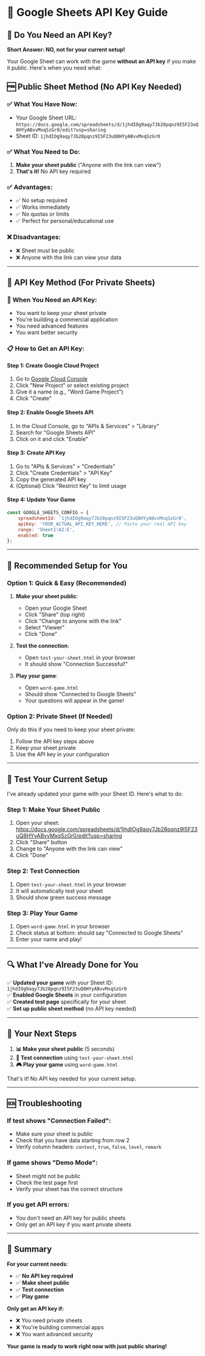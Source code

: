 # 🔑 Google Sheets API Key Guide

## 🤔 Do You Need an API Key?

**Short Answer: NO, not for your current setup!**

Your Google Sheet can work with the game **without an API key** if you make it public. Here's when you need what:

## 🆓 Public Sheet Method (No API Key Needed)

### ✅ **What You Have Now:**
- Your Google Sheet URL: `https://docs.google.com/spreadsheets/d/1jhdIOg9aqy7Jb28pqnz9I5F23uQ8HYyABvvMxqSzGr0/edit?usp=sharing`
- Sheet ID: `1jhdIOg9aqy7Jb28pqnz9I5F23uQ8HYyABvvMxqSzGr0`

### ✅ **What You Need to Do:**
1. **Make your sheet public** ("Anyone with the link can view")
2. **That's it!** No API key required

### ✅ **Advantages:**
- ✅ No setup required
- ✅ Works immediately
- ✅ No quotas or limits
- ✅ Perfect for personal/educational use

### ❌ **Disadvantages:**
- ❌ Sheet must be public
- ❌ Anyone with the link can view your data

---

## 🔐 API Key Method (For Private Sheets)

### 🤔 **When You Need an API Key:**
- You want to keep your sheet private
- You're building a commercial application
- You need advanced features
- You want better security

### 📋 **How to Get an API Key:**

#### Step 1: Create Google Cloud Project
1. Go to [Google Cloud Console](https://console.cloud.google.com)
2. Click "New Project" or select existing project
3. Give it a name (e.g., "Word Game Project")
4. Click "Create"

#### Step 2: Enable Google Sheets API
1. In the Cloud Console, go to "APIs & Services" > "Library"
2. Search for "Google Sheets API"
3. Click on it and click "Enable"

#### Step 3: Create API Key
1. Go to "APIs & Services" > "Credentials"
2. Click "Create Credentials" > "API Key"
3. Copy the generated API key
4. (Optional) Click "Restrict Key" to limit usage

#### Step 4: Update Your Game
```javascript
const GOOGLE_SHEETS_CONFIG = {
    spreadsheetId: '1jhdIOg9aqy7Jb28pqnz9I5F23uQ8HYyABvvMxqSzGr0',
    apiKey: 'YOUR_ACTUAL_API_KEY_HERE', // Paste your real API key
    range: 'Sheet1!A2:E',
    enabled: true
};
```

---

## 🚀 **Recommended Setup for You**

### **Option 1: Quick & Easy (Recommended)**
1. **Make your sheet public**:
   - Open your Google Sheet
   - Click "Share" (top right)
   - Click "Change to anyone with the link"
   - Select "Viewer"
   - Click "Done"

2. **Test the connection**:
   - Open `test-your-sheet.html` in your browser
   - It should show "Connection Successful!"

3. **Play your game**:
   - Open `word-game.html`
   - Should show "Connected to Google Sheets"
   - Your questions will appear in the game!

### **Option 2: Private Sheet (If Needed)**
Only do this if you need to keep your sheet private:
1. Follow the API key steps above
2. Keep your sheet private
3. Use the API key in your configuration

---

## 🧪 **Test Your Current Setup**

I've already updated your game with your Sheet ID. Here's what to do:

### **Step 1: Make Your Sheet Public**
1. Open your sheet: https://docs.google.com/spreadsheets/d/1jhdIOg9aqy7Jb28pqnz9I5F23uQ8HYyABvvMxqSzGr0/edit?usp=sharing
2. Click "Share" button
3. Change to "Anyone with the link can view"
4. Click "Done"

### **Step 2: Test Connection**
1. Open `test-your-sheet.html` in your browser
2. It will automatically test your sheet
3. Should show green success message

### **Step 3: Play Your Game**
1. Open `word-game.html` in your browser
2. Check status at bottom: should say "Connected to Google Sheets"
3. Enter your name and play!

---

## 🔍 **What I've Already Done for You**

✅ **Updated your game** with your Sheet ID: `1jhdIOg9aqy7Jb28pqnz9I5F23uQ8HYyABvvMxqSzGr0`  
✅ **Enabled Google Sheets** in your configuration  
✅ **Created test page** specifically for your sheet  
✅ **Set up public sheet method** (no API key needed)  

---

## 🎯 **Your Next Steps**

1. **📊 Make your sheet public** (5 seconds)
2. **🧪 Test connection** using `test-your-sheet.html`
3. **🎮 Play your game** using `word-game.html`

That's it! No API key needed for your current setup.

---

## 🆘 **Troubleshooting**

### **If test shows "Connection Failed":**
- Make sure your sheet is public
- Check that you have data starting from row 2
- Verify column headers: `context`, `true`, `false`, `level`, `remark`

### **If game shows "Demo Mode":**
- Sheet might not be public
- Check the test page first
- Verify your sheet has the correct structure

### **If you get API errors:**
- You don't need an API key for public sheets
- Only get an API key if you want private sheets

---

## 🎉 **Summary**

**For your current needs:**
- ✅ **No API key required**
- ✅ **Make sheet public**
- ✅ **Test connection**
- ✅ **Play game**

**Only get an API key if:**
- ❌ You need private sheets
- ❌ You're building commercial apps
- ❌ You want advanced security

**Your game is ready to work right now with just public sharing!**
